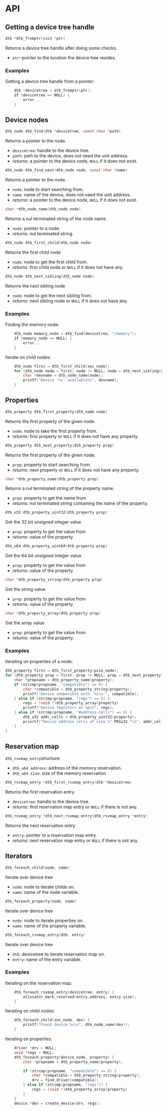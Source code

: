 # API

## Getting a device tree handle

```C
dtb *dtb_fromptr(void *ptr)
```
Returns a device tree handle after doing some checks.
- `ptr`: pointer to the location the device tree resides.

### Examples

Getting a device tree handle from a pointer:
```C
    dtb *devicetree = dtb_fromptr(ptr);
    if (devicetree == NULL) {
        error...
    }
```

## Device nodes

```C
dtb_node dtb_find(dtb *devicetree, const char *path)
```
Returns a pointer to the node.
- `devicetree`: handle to the device tree.
- `path`: path to the device, does not need the unit address.
- *returns*: a pointer to the device node, `NULL` if it does not exist.

```C
dtb_node dtb_find_next(dtb_node node, const char *name)
```
Returns a pointer to the node.
- `node`: node to start searching from.
- `name`: name of the device, does not need the unit address.
- *returns*: a pointer to the device node, `NULL` if it does not exist.

```C
char *dtb_node_name(dtb_node node)
```
Returns a nul terminated string of the node name.
- `node`: pointer to a node.
- *returns*: nul terminated string.

```C
dtb_node dtb_first_child(dtb_node node)
```
Returns the first child node
- `node`: node to get the first child from.
- *returns*: first child node or `NULL` if it does not have any.

```C
dtb_node dtb_next_sibling(dtb_node node)
```
Returns the next sibling node
- `node`: node to get the next sibling from.
- *returns*: next sibling node or `NULL` if it does not have any.

### Examples

Finding the memory node:
```C
    dtb_node memory_node = dtb_find(devicetree, "/memory");
    if (memory_node == NULL) {
        error...
    }
```

Iterate on child nodes:
```C
    dtb_node first = dtb_first_child(soc_node);
    for (dtb_node node = first; node != NULL; node = dtb_next_sibling(node)) {
        char *devname = dtb_node_name(node);
        printf("Device '%s' available\n", devname);
    }
```

## Properties

```C
dtb_property dtb_first_property(dtb_node node)
```
Returns the first property of the given node.
- `node`: node to take the first property from.
- *returns*: first property or `NULL` if it does not have any property.

```C
dtb_property dtb_next_property(dtb_property prop)
```
Returns the first property of the given node.
- `prop`: property to start searching from.
- *returns*: next property or `NULL` if it does not have any property.

```C
char *dtb_property_name(dtb_property prop)
```
Returns a nul terminated string of the property name.
- `prop`: property to get the name from
- *returns*: nul terminated string containing the name of the property.

```C
dtb_u32 dtb_property_uint32(dtb_property prop)
```
Get the 32 bit unsigned integer value
- `prop`: property to get the value from
- *returns*: value of the property.

```C
dtb_u64 dtb_property_uint64(dtb_property prop)
```
Get the 64 bit unsigned integer value
- `prop`: property to get the value from
- *returns*: value of the property.

```C
char *dtb_property_string(dtb_property prop)
```
Get the string value
- `prop`: property to get the value from
- *returns*: value of the property.

```C
char *dtb_property_array(dtb_property prop)
```
Get the array value
- `prop`: property to get the value from
- *returns*: value of the property.

### Examples

Iterating on properties of a node:
```C
dtb_property first = dtb_first_property(pcie_node);
for (dtb_property prop = first; prop != NULL; prop = dtb_next_property(prop))
    char *propname = dtb_property_name(property);
    if (strcmp(propname, "compatible") == 0) {
        char *compatible = dtb_property_string(property);
        printf("Device compatible with '%s\n'", compatible);
    } else if (strcmp(propname, "regs") == 0) {
        regs = (void *)dtb_property_array(property)
        printf("Device registers at %p\n", regs);
    } else if (strcmp(propname, "#address-cells") == 0) {
        dtb_u32 addr_cells = dtb_property_uint32(property);
        prinrtf("Device address cells of size %" PRIu32 "\n", addr_cells)
    }
}
```


## Reservation map

`dtb_rsvmap_entry`structure:
  - `dtb_u64 address`: address of the memory reservation.
  - `dtb_u64 size`: size of the memory reservation.

```C
dtb_rsvmap_entry *dtb_first_rsvmap_entry(dtb *devicetree)
```
Returns the first reservation entry
- `devicetree`: handle to the device tree.
- *returns*: first reservation map entry or `NULL` if there is not any.

```C
dtb_rsvmap_entry *dtb_next_rsvmap_entry(dtb_rsvmap_entry *entry)
```
Returns the next reservation entry
- `entry`: pointer to a reservation map entry
- *returns*: next reservation map entry or `NULL` if there is not any.

## Iterators

```C
dtb_foreach_child(node, name)
```
Iterate over device tree
- `node`: node to iterate childs on.
- `name`: name of the node variable.

```C
dtb_foreach_property(node, name)
```
Iterate over device tree
- `node`: node to iterate properties on.
- `name`: name of the property variable.

```C
dtb_foreach_rsvmap_entry(dtb, entry)
```
Iterate over device tree
- `dtb`: devicetree to iterate reservation map on.
- `entry`: name of the entry variable.

### Examples

Iterating on the reservation map:
```C
    dtb_foreach_rsvmap_entry(devicetree, entry) {
        allocator_mark_reserved(entry.address, entry.size);
    }
```

Iterating on child nodes:
```C
    dtb_foreach_child(soc_node, dev) {
        printf("Found device %s\n", dtb_node_name(dev));
    }
```

Iterating on properties:
```C
    driver *drv = NULL;
    void *regs = NULL;
    dtb_foreach_property(device_node, property) {
        char *propname = dtb_property_name(property);

        if (strcmp(propname, "compatible") == 0) {
            char *compatible = dtb_property_string(property);
            drv = find_driver(compatible);
        } else if (strcmp(propname, "regs")) {
            regs = (void *)dtb_property_array(property)
        }
    }
    device *dev = create_device(drv, regs);
```
